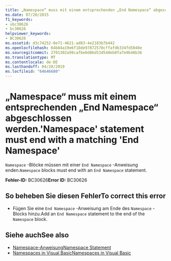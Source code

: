 ```yaml
---
title: „Namespace“ muss mit einem entsprechenden „End Namespace“ abgeschlossen werden.
ms.date: 07/20/2015
f1_keywords:
- vbc30626
- bc30626
helpviewer_keywords:
- BC30626
ms.assetid: d3c74252-0e71-4621-ad83-4e2183b7b442
ms.openlocfilehash: 64b84a19e6f18de97872570cffafdb334fd5040e
ms.sourcegitcommit: 2701302a99cafbe0d86d53d540eb0fa7e9b46b36
ms.translationtype: MT
ms.contentlocale: de-DE
ms.lasthandoff: 04/28/2019
ms.locfileid: "64646680"
---
```

# <a name="namespace-statement-must-end-with-a-matching-end-namespace"></a><span data-ttu-id="6a55e-102">„Namespace“ muss mit einem entsprechenden „End Namespace“ abgeschlossen werden.</span><span class="sxs-lookup"><span data-stu-id="6a55e-102">'Namespace' statement must end with a matching 'End Namespace'</span></span>
<span data-ttu-id="6a55e-103">`Namespace` -Blöcke müssen mit einer `End Namespace` -Anweisung enden.</span><span class="sxs-lookup"><span data-stu-id="6a55e-103">`Namespace` blocks must end with an `End Namespace` statement.</span></span>  
  
 <span data-ttu-id="6a55e-104">**Fehler-ID:** BC30626</span><span class="sxs-lookup"><span data-stu-id="6a55e-104">**Error ID:** BC30626</span></span>  
  
## <a name="to-correct-this-error"></a><span data-ttu-id="6a55e-105">So beheben Sie diesen Fehler</span><span class="sxs-lookup"><span data-stu-id="6a55e-105">To correct this error</span></span>  
  
- <span data-ttu-id="6a55e-106">Fügen Sie eine `End Namespace` -Anweisung am Ende des `Namespace` -Blocks hinzu.</span><span class="sxs-lookup"><span data-stu-id="6a55e-106">Add an `End Namespace` statement to the end of the `Namespace` block.</span></span>  
  
## <a name="see-also"></a><span data-ttu-id="6a55e-107">Siehe auch</span><span class="sxs-lookup"><span data-stu-id="6a55e-107">See also</span></span>

- [<span data-ttu-id="6a55e-108">Namespace-Anweisung</span><span class="sxs-lookup"><span data-stu-id="6a55e-108">Namespace Statement</span></span>](../../visual-basic/language-reference/statements/namespace-statement.md)
- [<span data-ttu-id="6a55e-109">Namespaces in Visual Basic</span><span class="sxs-lookup"><span data-stu-id="6a55e-109">Namespaces in Visual Basic</span></span>](../../visual-basic/programming-guide/program-structure/namespaces.md)
